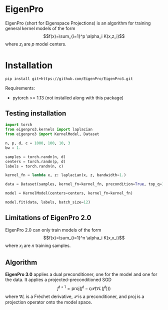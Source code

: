 # EigenPro
EigenPro (short for Eigenspace Projections) is an algorithm for training general kernel models of the form
$$f(x)=\sum_{i=1}^p \alpha_i K(x,z_i)$$
where $z_i$ are $p$ model centers.

# Installation
```
pip install git+https://github.com/EigenPro/EigenPro3.git
```
Requirements:
- pytorch >= 1.13 (not installed along with this package)

## Testing installation
```python
import torch
from eigenpro3.kernels import laplacian
from eigenpro3 import KernelModel, Dataset

n, p, d, c = 1000, 100, 10, 3
bw = 1.

samples = torch.randn(n, d)
centers = torch.randn(p, d)
labels = torch.randn(n, c)

kernel_fn = lambda x, z: laplacian(x, z, bandwidth=1.)

data = Dataset(samples, kernel_fn=kernel_fn, precondition=True, top_q=10)

model = KernelModel(centers=centers, kernel_fn=kernel_fn)

model.fit(data, labels, batch_size=12)
```

## Limitations of EigenPro 2.0
EigenPro 2.0 can only train models of the form $$f(x)=\sum_{i=1}^n \alpha_i K(x,x_i)$$ where $x_i$ are $n$ training samples.

## Algorithm
**EigenPro 3.0** applies a dual preconditioner, one for the model and one for the data. It applies a projected-preconditioned SGD
$$f^{t+1}=\mathrm{proj}(f^t - \eta\mathcal{P}(\nabla L(f^t)))$$
where $\nabla L$ is a Fréchet derivative, $\mathcal{P}$ is a preconditioner, and $\textrm{proj}$ is a projection operator onto the model space.
